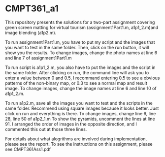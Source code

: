 # CMPT361_a1
This repository presents the solutions for a two-part assignment covering green screen matting for virtual tourism (assignment1Part1.m, a1p1_2.m)and image blending (a1p2.m).

To run assignment1Part1.m, you have to put my script and the images that you want to test in the same folder. Then, click on the run button, it will show you the results. To change images, change the photo names at line 6 and line 7 of assignment1Part1.m

To run script is a1p1_2.m, you also have to put the images and the script in the same folder. After clicking on run, the command line will ask you to enter a value between 0 and 0.5, I recommand entering 0.5 to see a obvious patterns of the non-binary map, or 0.3 to see a normal map and result image. To change images, change the image names at line 6 and line 10 of a1p1_2.m.

To  run a1p2.m, save all the images you want to test and the scripts in the same folder. Recommend using square images because it looks better. Just click on run and everything is there. To change
images, change line 6, line 28, line 50 of a1p2_1.m To show the pyramids, uncomment the lines at line 91. I arranged the order of images in the opposite direction, and I commented this out at those
three lines.

For details about what alogrithms are involved during implementation, please see the report. To see the instructions on this assignment, please see CMPT361Ass1.pdf
